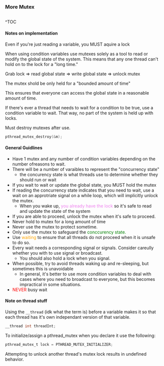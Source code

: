 ### More Mutex
```toc
```
^TOC

#### Notes on implementation

Even if you're just reading a variable, you MUST aquire a lock

When using condition variables use mutexes solely as a tool to read or modify the global state of the system. This means that any one thread can't hold on to the lock for a "long time." 

Grab lock => read global state => write global state => unlock mutex

The mutex shold be only held for a "bounded amount of time"

This ensures that everyone can access the global state in a reasonable amount of time.

If there's ever a thread that needs to wait for a condition to be true, use a condition variable to wait. That way, no part of the system is held up with locks.

Must destroy mutexes after use.
```c
pthread_mutex_destroy(&m);
```

#### General Guidlines
- Have 1 mutex and any number of condition variables depending on the number ofreasons to wait.
- There will be a number of varaibles to represent the "concurrency state"
	- the concurency state is what threads use to determine whether they should run or wait
- If you wait to wait or update the global state, you MUST hold the mutex
- If reading the concurrency state indicates that you need to wait, use a wait on an approtriate signal on a while loop, which will implicitly unlock the mutex.
	- When you wake up,<span style='color:violet'> you already have the lock </span> so it's safe to read and update the state of the system
- If you are able to proceed, unlock the mutex when it's safe to proceed.
- Never hold to mutex for a long amount of time
- Never use the mutex to protect sometime.
- Only use the mutex to safeguard the <span style='color:green'>conccurency state.</span>
- Use <span style='color:orange'>waiting</span> to ensure that all threads do not proceed when it is unsafe to do so.
- Every wait needs a corresponding signal or signals. Consider careully whether you with to use signal or broadcast. 
	- You should also hold a lock when you signal.
- When possible, try to avoid threads waking up and re-sleeping, but sometimes this is unavoidable
	- In general, it's better to use more condition variables to deal with cases where you need to broadcast to everyone, but this becomes impractical in some situations.
- <span style='color: red'>NEVER</span> busy wait

#### Note on thread stuff
Using the `__thread`  (idk what the term is) before a variable makes it so that each thread has it's own independant version of that variable.

```c
__thread int threadInt;
```

To initialize/assign a pthread_mutex when you declare it
use the following:
```c
pthread_mutex_t lock = PTHREAD_MUTEX_INITIALIZER;
```

Attempting to unlock another thread's mutex lock results in undefined behavior.